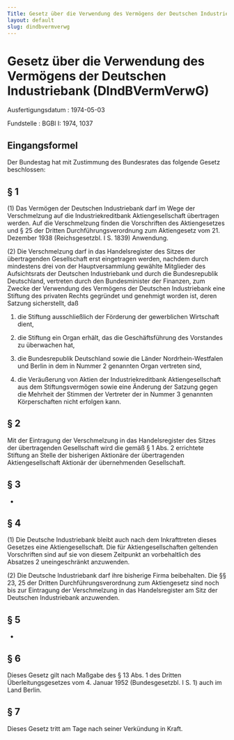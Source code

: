 ```yaml
---
Title: Gesetz über die Verwendung des Vermögens der Deutschen Industriebank
layout: default
slug: dindbvermverwg
---
```


# Gesetz über die Verwendung des Vermögens der Deutschen Industriebank (DIndBVermVerwG)

Ausfertigungsdatum
:   1974-05-03

Fundstelle
:   BGBl I: 1974, 1037



## Eingangsformel

Der Bundestag hat mit Zustimmung des Bundesrates das folgende Gesetz
beschlossen:


## § 1

(1) Das Vermögen der Deutschen Industriebank darf im Wege der
Verschmelzung auf die Industriekreditbank Aktiengesellschaft
übertragen werden. Auf die Verschmelzung finden die Vorschriften des
Aktiengesetzes und § 25 der Dritten Durchführungsverordnung zum
Aktiengesetz vom 21. Dezember 1938 (Reichsgesetzbl. I S. 1839)
Anwendung.

(2) Die Verschmelzung darf in das Handelsregister des Sitzes der
übertragenden Gesellschaft erst eingetragen werden, nachdem durch
mindestens drei von der Hauptversammlung gewählte Mitglieder des
Aufsichtsrats der Deutschen Industriebank und durch die Bundesrepublik
Deutschland, vertreten durch den Bundesminister der Finanzen, zum
Zwecke der Verwendung des Vermögens der Deutschen Industriebank eine
Stiftung des privaten Rechts gegründet und genehmigt worden ist, deren
Satzung sicherstellt, daß

1.  die Stiftung ausschließlich der Förderung der gewerblichen Wirtschaft
    dient,


2.  die Stiftung ein Organ erhält, das die Geschäftsführung des Vorstandes
    zu überwachen hat,


3.  die Bundesrepublik Deutschland sowie die Länder Nordrhein-Westfalen
    und Berlin in dem in Nummer 2 genannten Organ vertreten sind,


4.  die Veräußerung von Aktien der Industriekreditbank Aktiengesellschaft
    aus dem Stiftungsvermögen sowie eine Änderung der Satzung gegen die
    Mehrheit der Stimmen der Vertreter der in Nummer 3 genannten
    Körperschaften nicht erfolgen kann.





## § 2

Mit der Eintragung der Verschmelzung in das Handelsregister des Sitzes
der übertragenden Gesellschaft wird die gemäß § 1 Abs. 2 errichtete
Stiftung an Stelle der bisherigen Aktionäre der übertragenden
Aktiengesellschaft Aktionär der übernehmenden Gesellschaft.


## § 3

-


## § 4

(1) Die Deutsche Industriebank bleibt auch nach dem Inkrafttreten
dieses Gesetzes eine Aktiengesellschaft. Die für Aktiengesellschaften
geltenden Vorschriften sind auf sie von diesem Zeitpunkt an
vorbehaltlich des Absatzes 2 uneingeschränkt anzuwenden.

(2) Die Deutsche Industriebank darf ihre bisherige Firma beibehalten.
Die §§ 23, 25 der Dritten Durchführungsverordnung zum Aktiengesetz
sind noch bis zur Eintragung der Verschmelzung in das Handelsregister
am Sitz der Deutschen Industriebank anzuwenden.


## § 5

-


## § 6

Dieses Gesetz gilt nach Maßgabe des § 13 Abs. 1 des Dritten
Überleitungsgesetzes vom 4. Januar 1952 (Bundesgesetzbl. I S. 1) auch
im Land Berlin.


## § 7

Dieses Gesetz tritt am Tage nach seiner Verkündung in Kraft.

